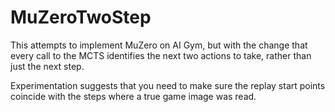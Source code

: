 # MuZeroTwoStep
 
This attempts to implement MuZero on AI Gym, but with the change that every call to the MCTS identifies the next two actions to take, rather than just the next step. 

Experimentation suggests that you need to make sure the replay start points coincide with the steps where a true game image was read.
 